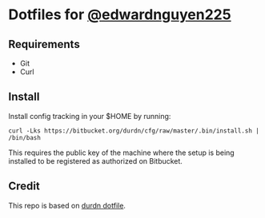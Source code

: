 # Dotfiles for [@edwardnguyen225](http://www.facebook.com/trinhan.vn)

## Requirements

- Git
- Curl

## Install

Install config tracking in your $HOME by running:

    curl -Lks https://bitbucket.org/durdn/cfg/raw/master/.bin/install.sh | /bin/bash

This requires the public key of the machine where the setup is being installed
to be registered as authorized on Bitbucket.

## Credit

This repo is based on [durdn dotfile](https://bitbucket.org/durdn/cfg/src/master/).
